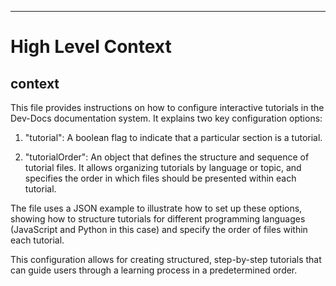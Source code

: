 

  ---
# High Level Context
## context
This file provides instructions on how to configure interactive tutorials in the Dev-Docs documentation system. It explains two key configuration options:

1. "tutorial": A boolean flag to indicate that a particular section is a tutorial.

2. "tutorialOrder": An object that defines the structure and sequence of tutorial files. It allows organizing tutorials by language or topic, and specifies the order in which files should be presented within each tutorial.

The file uses a JSON example to illustrate how to set up these options, showing how to structure tutorials for different programming languages (JavaScript and Python in this case) and specify the order of files within each tutorial.

This configuration allows for creating structured, step-by-step tutorials that can guide users through a learning process in a predetermined order.

  